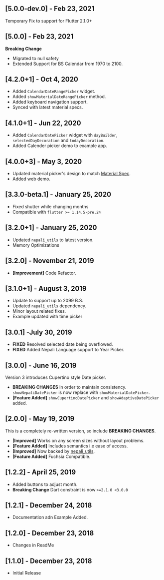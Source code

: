 ## [5.0.0-dev.0] - Feb 23, 2021
Temporary Fix to support for Flutter 2.1.0+

## [5.0.0] - Feb 23, 2021
**Breaking Change**
* Migrated to null safety
* Extended Support for BS Calendar from 1970 to 2100.

## [4.2.0+1] - Oct 4, 2020
* Added `CalendarDateRangePicker` widget.
* Added `showMaterialDateRangePicker` method.
* Added keyboard navigation support.
* Synced with latest material specs.

## [4.1.0+1] - Jun 22, 2020
* Added `CalendarDatePicker` widget with `dayBuilder`, `selectedDayDecoration` and `todayDecoration`.
* Added Calender picker demo to example app.

## [4.0.0+3] - May 3, 2020
* Updated material picker's design to match [Material Spec](https://material.io/components/pickers).
* Added web demo.

## [3.3.0-beta.1] - January 25, 2020
* Fixed shutter while changing months
* Compatible with `flutter >= 1.14.5-pre.24`

## [3.2.0+1] - January 25, 2020
* Updated `nepali_utils` to latest version.
* Memory Optimizations

## [3.2.0] - November 21, 2019
* **[Improvement]** Code Refactor.

## [3.1.0+1] - August 3, 2019
* Update to support up to 2099 B.S.
* Updated `nepali_utils` dependency.
* Minor layout related fixes.
* Example updated with time picker

## [3.0.1] -July 30, 2019
* **FIXED** Resolved selected date being overflowed.
* **FIXED** Added Nepali Language support to Year Picker.

## [3.0.0] - June 16, 2019
Version 3 introduces Cupertino style Date picker.

* **BREAKING CHANGES** In order to maintain consistency.
`showNepaliDatePicker` is now replace with `showMaterialDatePicker`.
* **[Feature Added]** `showCupertinoDatePicker` and `showAdaptiveDatePicker` added.

## [2.0.0] - May 19, 2019
This is a completely re-written version, so include **BREAKING
CHANGES**.
* **[Improved]** Works on any screen sizes without layout problems.
* **[Feature Added]** Includes semantics i.e ease of access.
* **[Improved]** Now backed by
  [nepali_utils](https://pub.dev/packages/nepali_utils).
* **[Feature Added]** Fuchsia Compatible.

## [1.2.2] - April 25, 2019

* Added buttons to adjust month.
* **Breaking Change** Dart constraint is now `>=2.1.0 <3.0.0`

## [1.2.1] - December 24, 2018

* Documentation adn Example Added. 

## [1.2.0] - December 23, 2018

* Changes in ReadMe

## [1.1.0] - December 23, 2018

* Initial Release

